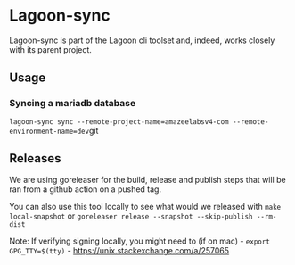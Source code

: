 # Lagoon-sync

Lagoon-sync is part of the Lagoon cli toolset and, indeed, works closely with its parent project.

## Usage

### Syncing a mariadb database

`lagoon-sync sync --remote-project-name=amazeelabsv4-com --remote-environment-name=dev`git


## Releases

We are using goreleaser for the build, release and publish steps that will be ran from a github action on a pushed tag.

You can also use this tool locally to see what would we released with `make local-snapshot` or `goreleaser release --snapshot --skip-publish --rm-dist`

Note: If verifying signing locally, you might need to (if on mac) - `export GPG_TTY=$(tty)` - https://unix.stackexchange.com/a/257065
